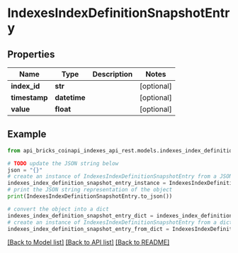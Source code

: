 # IndexesIndexDefinitionSnapshotEntry


## Properties

Name | Type | Description | Notes
------------ | ------------- | ------------- | -------------
**index_id** | **str** |  | [optional] 
**timestamp** | **datetime** |  | [optional] 
**value** | **float** |  | [optional] 

## Example

```python
from api_bricks_coinapi_indexes_api_rest.models.indexes_index_definition_snapshot_entry import IndexesIndexDefinitionSnapshotEntry

# TODO update the JSON string below
json = "{}"
# create an instance of IndexesIndexDefinitionSnapshotEntry from a JSON string
indexes_index_definition_snapshot_entry_instance = IndexesIndexDefinitionSnapshotEntry.from_json(json)
# print the JSON string representation of the object
print(IndexesIndexDefinitionSnapshotEntry.to_json())

# convert the object into a dict
indexes_index_definition_snapshot_entry_dict = indexes_index_definition_snapshot_entry_instance.to_dict()
# create an instance of IndexesIndexDefinitionSnapshotEntry from a dict
indexes_index_definition_snapshot_entry_from_dict = IndexesIndexDefinitionSnapshotEntry.from_dict(indexes_index_definition_snapshot_entry_dict)
```
[[Back to Model list]](../README.md#documentation-for-models) [[Back to API list]](../README.md#documentation-for-api-endpoints) [[Back to README]](../README.md)


